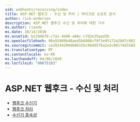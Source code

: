 ```yaml
---
uid: webhooks/receiving/index
title: ASP.NET 웹후크 - 수신 및 처리 | 마이크로 소프트 문서
author: rick-anderson
description: ASP.NET 웹후크 수신 및 처리에 대한 기사
ms.author: riande
ms.date: 10/14/2016
ms.assetid: b22046f9-c7a1-4d46-a80c-c7d2e35aad3b
ms.openlocfilehash: 90a55909b48aed5b6808cf9f3e95172a2b07c902
ms.sourcegitcommit: ce28244209db8615bc9bdd576a2e2c88174d318d
ms.translationtype: MT
ms.contentlocale: ko-KR
ms.lasthandoff: 04/06/2020
ms.locfileid: "80675183"
---
```

# <a name="aspnet-webhooks---receiving-and-processing"></a>ASP.NET 웹후크 - 수신 및 처리

* [웹후크 수신기](receivers.md)
* [웹후크 처리](handlers.md)
* [수신기 종속성](dependencies.md)
